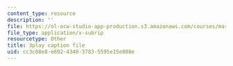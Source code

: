 ```yaml
---
content_type: resource
description: ''
file: https://ol-ocw-studio-app-production.s3.amazonaws.com/courses/mas-s62-cryptocurrency-engineering-and-design-spring-2018/cc3c68e8e692434037835595e15e808e_Hzv9WuqIzA0.srt
file_type: application/x-subrip
resourcetype: Other
title: 3play caption file
uid: cc3c68e8-e692-4340-3783-5595e15e808e
---
```

